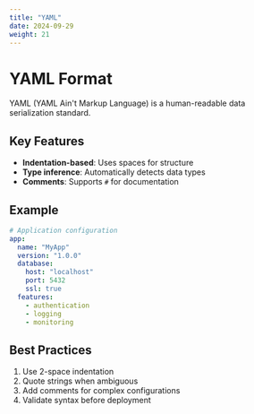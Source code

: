 ```yaml
---
title: "YAML"
date: 2024-09-29
weight: 21
---
```


# YAML Format

YAML (YAML Ain't Markup Language) is a human-readable data serialization standard.

## Key Features

- **Indentation-based**: Uses spaces for structure
- **Type inference**: Automatically detects data types
- **Comments**: Supports `#` for documentation

## Example

```yaml
# Application configuration
app:
  name: "MyApp"
  version: "1.0.0"
  database:
    host: "localhost"
    port: 5432
    ssl: true
  features:
    - authentication
    - logging
    - monitoring
```

## Best Practices

1. Use 2-space indentation
2. Quote strings when ambiguous
3. Add comments for complex configurations
4. Validate syntax before deployment